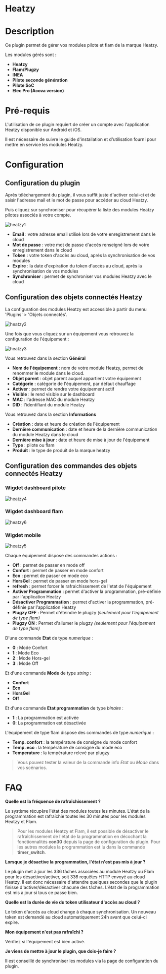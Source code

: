 Heatzy
====

Description
=== 
Ce plugin permet de gérer vos modules pilote et flam de la marque Heatzy.

Les modules gérés sont :

* **Heatzy**
* **Flam/Plugzy**
* **INEA**
* **Pilote seconde génération**
* **Pilote SoC**
* **Elec Pro (Acova version)**

Pré-requis
=== 
L'utilisation de ce plugin requiert de créer un compte avec l'application Heatzy disponible sur Android et iOS.

Il est nécessaire de suivre le guide d'installation et d'utilisation fourni pour mettre en service les modules Heatzy.

Configuration
==

Configuration du plugin
-------------
Après téléchargement du plugin, il vous suffit juste d'activer celui-ci et de saisir l'adresse mail et le mot de passe pour accéder au cloud Heatzy.

Puis cliquez sur synchroniser pour récupérer la liste des modules Heatzy pilotes associés à votre compte.

![heatzy1](../images/configuration.png)

* **Email** : votre adresse email utilisé lors de votre enregistrement dans le cloud
* **Mot de passe** : votre mot de passe d'accès renseigné lors de votre enregistrement dans le cloud
* **Token** : votre token d'accès au cloud, après la synchronisation de vos modules
* **Expire** : la date d'expiration du token d'accès au cloud, après la synchronisation de vos modules
* **Synchroniser** : permet de synchroniser vos modules Heatzy avec le cloud


Configuration des objets connectés Heatzy
-------------
La configuration des modules Heatzy est accessible à partir du menu 'Plugins' > 'Objets connectés'.

![heatzy2](../images/configuration_equipement.png)

Une fois que vous cliquez sur un équipement vous retrouvez la configuration de l'équipement :

![heatzy3](../images/detail_equipement.png)

Vous retrouvez dans la section **Général**

* **Nom de l'équipement** : nom de votre module Heatzy, permet de renommer le module dans le cloud.
* **Objet parent** : objet parent auquel appartient votre équipement
* **Catégorie** : catégorie de l'équipement, par défaut chauffage
* **Activer** : permet de rendre votre équipement actif
* **Visible** : le rend visible sur le dashboard
* **MAC** : l'adresse MAC du module Heatzy
* **DID** : l'identifiant du module Heatzy

Vous retrouvez dans la section **Informations**

* **Création** : date et heure de création de l'équipement
* **Dernière communication** : date et heure de la dernière communication du module Heatzy dans le cloud
* **Dernière mise à jour** : date et heure de mise à jour de l'équipement
* **Type** : pilote ou flam
* **Produit** : le type de produit de la marque heatzy

Configuration des commandes des objets connectés Heatzy
-------------

### Wigdet dashboard pilote

![heatzy4](../images/widget_dashbaord.png)

### Wigdet dashboard flam

![heatzy6](../images/widget_dashboard_flam.png)

### Wigdet mobile

![heatzy5](../images/widget_mobile.png)

Chaque équipement dispose des commandes actions :

* **Off** : permet de passer en mode off
* **Confort** : permet de passer en mode confort
* **Eco** : permet de passer en mode eco
* **HorsGel** : permet de passer en mode hors-gel
* **refresh** : permet forcer le rafraichissement de l'etat de l'équipement
* **Activer Programmation** : permet d'activer la programmation, pré-définie par l'application Heatzy
* **Désactiver Programmation** : permet d'activer la programmation, pré-définie par l'application Heatzy
* **Plugzy OFF** : Permet d'éteindre le plugzy *(seulement pour l'équipement de type flam)*
* **Plugzy ON** : Permet d'allumer le plugzy *(seulement pour l'équipement de type flam)*

D'une commande **Etat** de type _numerique_ :

* **0** : Mode Confort
* **1** : Mode Eco
* **2** : Mode Hors-gel
* **3** : Mode Off

Et d'une commande **Mode** de type _string_ :

* **Confort**
* **Eco**
* **HorsGel**
* **Off**

Et d'une commande **Etat programmation** de type _binaire_ :

* **1** : La programmation est activée
* **0**: La programmation est désactivée
                                               
L'équipement de type flam dispose des commandes de type _numerique_ :

* **Temp. confort** : la température de consigne du mode confort
* **Temp. eco**  : la température de consigne du mode eco
* **Temperature** : la température relevé par plugzy


>Vous pouvez tester la valeur de la commande info *Etat* ou *Mode* dans vos scénarios.


FAQ
=== 

**Quelle est la fréquence de rafraîchissement ?**

Le système récupère l'état des modules toutes les minutes. L'état de la programmation est rafraîchie toutes les 30 minutes pour les modules Heatzy et Flam.

>Pour les modules Heatzy et Flam, il est possible de désactiver le rafraîchissement de l'état de la programmation en décochant la fonctionnalités **con30** depuis la page de configuration du plugin. Pour les autres modules la programmation est lu dans la commande **timer_switch**.

**Lorsque je désactive la programmation, l'état n'est pas mis à jour ?**

Le plugin met à jour les 336 tâches associées au module Heatzy ou Flam pour les désactiver/activer, soit 336 requêtes HTTP envoyé au cloud Heatzy. Il est donc nécessaire d'attendre quelques secondes que le plugin finisse d'activer/désactiver chacune des tâches. L’état de la programmation est mis à jour si tous ce passe bien.

**Quelle est la durée de vie du token utilisateur d'accès au cloud ?**

Le token d'accès au cloud change à chaque synchronisation. Un nouveau token est demandé au cloud automatiquement 24h avant que celui-ci expire.

**Mon équipement n'est pas rafraîchi ?**

Vérifiez si l'équipement est bien activé.
                                               
**Je viens de mettre à jour le plugin, que dois-je faire ?**

Il est conseillé de synchroniser les modules via la page de configuration du plugin.                            

